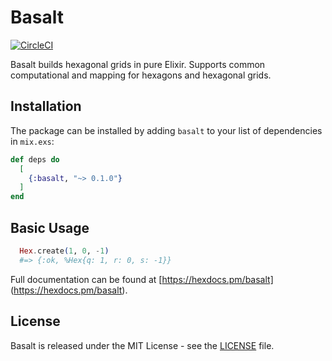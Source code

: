 # Basalt
[![CircleCI](https://circleci.com/gh/gtronset/basalt/tree/master.svg?style=shield)](https://circleci.com/gh/gtronset/basalt/tree/master)

Basalt builds hexagonal grids in pure Elixir. Supports common computational and mapping for hexagons and hexagonal grids.

## Installation

The package can be installed by adding `basalt` to your list of dependencies in `mix.exs`:

```elixir
def deps do
  [
    {:basalt, "~> 0.1.0"}
  ]
end
```

## Basic Usage

``` elixir
  Hex.create(1, 0, -1)
  #=> {:ok, %Hex{q: 1, r: 0, s: -1}}
```

Full documentation can be found at [https://hexdocs.pm/basalt]
(https://hexdocs.pm/basalt).

## License

Basalt is released under the MIT License - see the [LICENSE](LICENSE)
file.
